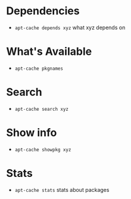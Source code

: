 #

# Dependencies
* `apt-cache depends xyz` what xyz depends on

# What's Available
* `apt-cache pkgnames`

# Search
* `apt-cache search xyz`

# Show info
* `apt-cache showpkg xyz`

# Stats
* `apt-cache stats` stats about packages

